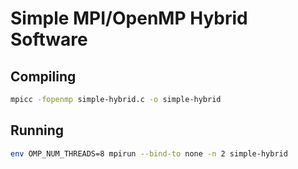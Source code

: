# Simple MPI/OpenMP Hybrid Software

## Compiling

```bash
mpicc -fopenmp simple-hybrid.c -o simple-hybrid
```

## Running

```bash
env OMP_NUM_THREADS=8 mpirun --bind-to none -n 2 simple-hybrid
```
